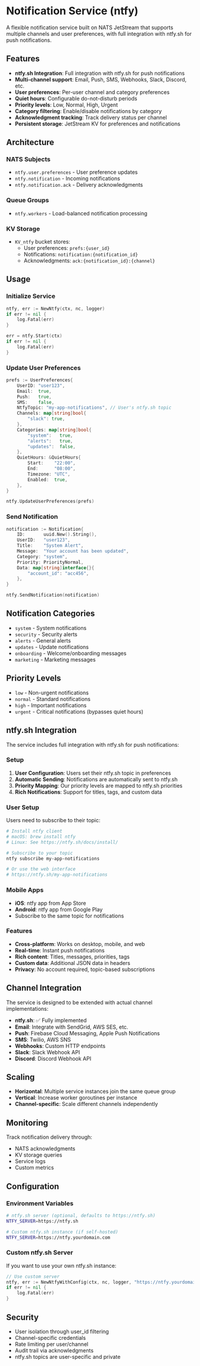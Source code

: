 # Notification Service (ntfy)

A flexible notification service built on NATS JetStream that supports multiple channels and user preferences, with full integration with ntfy.sh for push notifications.

## Features

- **ntfy.sh Integration**: Full integration with ntfy.sh for push notifications
- **Multi-channel support**: Email, Push, SMS, Webhooks, Slack, Discord, etc.
- **User preferences**: Per-user channel and category preferences
- **Quiet hours**: Configurable do-not-disturb periods
- **Priority levels**: Low, Normal, High, Urgent
- **Category filtering**: Enable/disable notifications by category
- **Acknowledgment tracking**: Track delivery status per channel
- **Persistent storage**: JetStream KV for preferences and notifications

## Architecture

### NATS Subjects

- `ntfy.user.preferences` - User preference updates
- `ntfy.notification` - Incoming notifications
- `ntfy.notification.ack` - Delivery acknowledgments

### Queue Groups

- `ntfy.workers` - Load-balanced notification processing

### KV Storage

- `KV_ntfy` bucket stores:
  - User preferences: `prefs:{user_id}`
  - Notifications: `notification:{notification_id}`
  - Acknowledgments: `ack:{notification_id}:{channel}`

## Usage

### Initialize Service

```go
ntfy, err := NewNtfy(ctx, nc, logger)
if err != nil {
    log.Fatal(err)
}

err = ntfy.Start(ctx)
if err != nil {
    log.Fatal(err)
}
```

### Update User Preferences

```go
prefs := UserPreferences{
    UserID: "user123",
    Email:  true,
    Push:   true,
    SMS:    false,
    NtfyTopic: "my-app-notifications", // User's ntfy.sh topic
    Channels: map[string]bool{
        "slack": true,
    },
    Categories: map[string]bool{
        "system":   true,
        "alerts":   true,
        "updates":  false,
    },
    QuietHours: &QuietHours{
        Start:    "22:00",
        End:      "08:00",
        Timezone: "UTC",
        Enabled:  true,
    },
}

ntfy.UpdateUserPreferences(prefs)
```

### Send Notification

```go
notification := Notification{
    ID:       uuid.New().String(),
    UserID:   "user123",
    Title:    "System Alert",
    Message:  "Your account has been updated",
    Category: "system",
    Priority: PriorityNormal,
    Data: map[string]interface{}{
        "account_id": "acc456",
    },
}

ntfy.SendNotification(notification)
```

## Notification Categories

- `system` - System notifications
- `security` - Security alerts
- `alerts` - General alerts
- `updates` - Update notifications
- `onboarding` - Welcome/onboarding messages
- `marketing` - Marketing messages

## Priority Levels

- `low` - Non-urgent notifications
- `normal` - Standard notifications
- `high` - Important notifications
- `urgent` - Critical notifications (bypasses quiet hours)

## ntfy.sh Integration

The service includes full integration with ntfy.sh for push notifications:

### Setup

1. **User Configuration**: Users set their ntfy.sh topic in preferences
2. **Automatic Sending**: Notifications are automatically sent to ntfy.sh
3. **Priority Mapping**: Our priority levels are mapped to ntfy.sh priorities
4. **Rich Notifications**: Support for titles, tags, and custom data

### User Setup

Users need to subscribe to their topic:

```bash
# Install ntfy client
# macOS: brew install ntfy
# Linux: See https://ntfy.sh/docs/install/

# Subscribe to your topic
ntfy subscribe my-app-notifications

# Or use the web interface
# https://ntfy.sh/my-app-notifications
```

### Mobile Apps

- **iOS**: ntfy app from App Store
- **Android**: ntfy app from Google Play
- Subscribe to the same topic for notifications

### Features

- **Cross-platform**: Works on desktop, mobile, and web
- **Real-time**: Instant push notifications
- **Rich content**: Titles, messages, priorities, tags
- **Custom data**: Additional JSON data in headers
- **Privacy**: No account required, topic-based subscriptions

## Channel Integration

The service is designed to be extended with actual channel implementations:

- **ntfy.sh**: ✅ Fully implemented
- **Email**: Integrate with SendGrid, AWS SES, etc.
- **Push**: Firebase Cloud Messaging, Apple Push Notifications
- **SMS**: Twilio, AWS SNS
- **Webhooks**: Custom HTTP endpoints
- **Slack**: Slack Webhook API
- **Discord**: Discord Webhook API

## Scaling

- **Horizontal**: Multiple service instances join the same queue group
- **Vertical**: Increase worker goroutines per instance
- **Channel-specific**: Scale different channels independently

## Monitoring

Track notification delivery through:
- NATS acknowledgments
- KV storage queries
- Service logs
- Custom metrics

## Configuration

### Environment Variables

```bash
# ntfy.sh server (optional, defaults to https://ntfy.sh)
NTFY_SERVER=https://ntfy.sh

# Custom ntfy.sh instance (if self-hosted)
NTFY_SERVER=https://ntfy.yourdomain.com
```

### Custom ntfy.sh Server

If you want to use your own ntfy.sh instance:

```go
// Use custom server
ntfy, err := NewNtfyWithConfig(ctx, nc, logger, "https://ntfy.yourdomain.com")
if err != nil {
    log.Fatal(err)
}
```

## Security

- User isolation through user_id filtering
- Channel-specific credentials
- Rate limiting per user/channel
- Audit trail via acknowledgments
- ntfy.sh topics are user-specific and private 